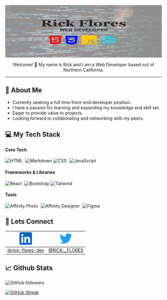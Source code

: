 <img align=center src="./images/social-media-header-img.png">
<p align=center>Welcome! 👋 My name is Rick and I am a Web Developer based out of Northern California.</p>
<hr>

## 📖 **About Me**

- Currently seeking a full time front-end developer position.
- I have a passion for learning and expanding my knowledge and skill set.
- Eager to provide value to projects.
- Looking forward to collaborating and networking with my peers.

## 💻 **My Tech Stack**

#### **Core Tech** 

![HTML](https://img.shields.io/badge/-HTML-05122A?style=for-the-badge&logo=HTML5)&nbsp;
![Markdown](https://img.shields.io/badge/-Markdown-05122A?style=for-the-badge&logo=markdown)
![CSS](https://img.shields.io/badge/-CSS-05122A?style=for-the-badge&logo=CSS3&logoColor=1572B6)&nbsp;
![JavaScript](https://img.shields.io/badge/-JavaScript-05122A?style=for-the-badge&logo=javascript)&nbsp;

#### **Frameworks & Libraries**

![React](https://img.shields.io/badge/-React-05122A?style=for-the-badge&logo=react)&nbsp;
![Bootstrap](https://img.shields.io/badge/-Bootstrap-05122A?style=for-the-badge&logo=bootstrap&logoColor=563D7C)
![Tailwind](https://img.shields.io/badge/-Tailwind-05122A?style=for-the-badge&logo=Tailwind-CSS&logoColor=38B2AC)

#### **Tools**

![Affinity Photo](https://img.shields.io/badge/-AffinityPhoto-05122A?style=for-the-badge&logo=Affinity-Photo)&nbsp;
![Affinity Designer](https://img.shields.io/badge/-AffinityDesigner-05122A?style=for-the-badge&logo=Affinity-Designer&logoColor=1B72BE)&nbsp;
![Figma](https://img.shields.io/badge/-Figma-05122A?style=for-the-badge&logo=Figma&logoColor=F24E1E)

## 🤝 **Lets Connect**

| <a href="https://www.linkedin.com/in/rick-flores-dev/"><img src="./images/linkedin-logo.svg" width=40px height=40px></a> | <a href="https://twitter.com/RICK__FLORES"><img src="./images/twitter-logo.svg" width=40px height=40px></a> |
| ----------------------------------------------------------------------------------------------------------- | ------------------------------------------------------------------------------------------------------------------------------|
<a href="https://twitter.com/RICK__FLORES">@rick-flores-dev</a> | <a href="https://twitter.com/RICK__FLORES">@RICK__FLORES</a> |




## 📈 **Github Stats**

![GitHub followers](https://img.shields.io/github/followers/rick-flores?logo=github&style=for-the-badge)

[![GitHub Streak](http://github-readme-streak-stats.herokuapp.com?user=RICK-FLORES&theme=gotham)](https://git.io/streak-stats)
